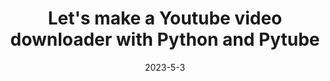 ---
slug: youtube-downloader-tutorial
title: Let's make a Youtube video downloader with Python and Pytube 
date: 2023-5-3
summary: Python allows us to quickly set up all kind of apps. In this occasion, we'll see how to create a desktop application for youtube video downloading using the pytube library.
# 0 = WEB, 1 = BACKEND, 2 = OTHER
categories: [["Desktop App", 1], ["Python", 1]]
---